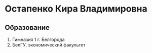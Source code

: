 # Остапенко Кира Владимировна #
## Образование ##
1. Гимназия 1 г. Белгорода
2. БелГУ, экономический факультет
